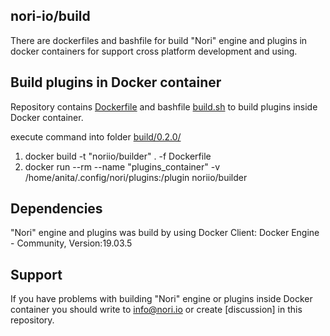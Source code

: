 ## nori-io/build

There are dockerfiles and bashfile for build "Nori" engine and plugins in docker containers
for support cross platform development and using.

## Build plugins in Docker container 

Repository contains [Dockerfile](build/0.2.0/Dockerfile) and bashfile [build.sh](build/0.2.0/scripts/build.sh) to build plugins inside Docker container.

execute command into folder [build/0.2.0/](build/0.2.0/)

1) docker build -t "noriio/builder" .  -f Dockerfile
2) docker run --rm --name "plugins_container" -v /home/anita/.config/nori/plugins:/plugin noriio/builder

## Dependencies

"Nori" engine and plugins was build by using Docker Client: Docker Engine - Community, Version:19.03.5

## Support

If you have problems with building "Nori" engine or plugins inside Docker container you 
should write to info@nori.io or create [discussion] in this repository.



